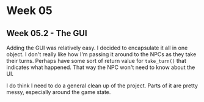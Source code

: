 # Week 05

## Week 05.2 - The GUI

Adding the GUI was relatively easy. I decided to encapsulate it all in one object. I don't really like how I'm passing it around to the NPCs as they take their turns. Perhaps have some sort of return value for `take_turn()` that indicates what happened. That way the NPC won't need to know about the UI.

I do think I need to do a general clean up of the project. Parts of it are pretty messy, especially around the game state.